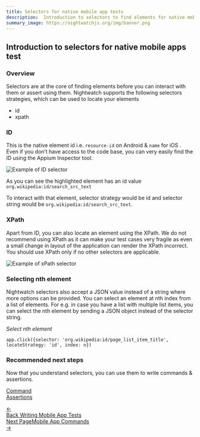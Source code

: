 ```yaml
---
title: Selectors for native mobile app tests
description:  Introduction to selectors to find elements for native mobile apps
summary_image: https://nightwatchjs.org/img/banner.png
---
```


<div class="page-header"><h2>Introduction to selectors for native mobile apps test</h2></div>

### Overview

Selectors are at the core of finding elements before you can interact with them or assert using them. Nightwatch supports the following selectors strategies, which can be used to locate your elements
- id
- xpath

### ID

This is the native element id i.e. `resource-id` on Android & `name` for iOS . Even if you don’t have access to the code base, you can very easily find the ID using the Appium Inspector tool. 

![Example of ID selector][image-1]

As you can see the highlighted element has an id value `org.wikipedia:id/search_src_text`

To interact with that element, selector strategy would be id and selector string would be `org.wikipedia:id/search_src_text`.

### XPath

Apart from ID, you can also locate an element using the XPath. We do not recommend using XPath as it can make your test cases very fragile as even a small change in layout of the application can render the XPath incorrect. You should use XPath only if no other selectors are applicable. 

![Example of xPath selector][image-2]

### Selecting nth element

Nightwatch selectors also accept a JSON value instead of a string where more options can be provided. You can select an element at nth index from a list of elements. For e.g. in case you have a list with multiple list items, you can select the nth element by sending a JSON object instead of the selector string.

<div class="sample-test">
<i>Select nth element</i><pre class="line-numbers"><code class="language-javascript">app.click({selector: 'org.wikipedia:id/page_list_item_title', locateStrategy: 'id', index: n})
</code></pre></div>

### Recommended next steps

Now that you understand selectors, you can use them to write commands & assertions.  

[Command][1] </br>
[Assertions][2]

[1]:  /guide/mobile-app-testing/commands.html
[2]:  /guide/mobile-app-testing/assertions.html

[image-1]:  https://user-images.githubusercontent.com/1677755/220292896-8acdac83-47a2-447c-924b-95240959e695.png
[image-2]:  https://user-images.githubusercontent.com/1677755/220293322-e0db2a87-ffd4-4009-8738-709cd91b2be5.png


<div class="doc-pagination pt-40">
  <div class="previous">
    <a href="https://nightwatchjs.org/guide/mobile-app-testing/introduction-writing-tests.html">
      <span>←</span>
        <div class="d-flex flex-column">
          <span class="smallT">Back</span>
          <span class="bigT">Writing Mobile App Tests</span>
        </div>
    </a>
  </div>
  <div class="doc-pagination justify-content-end pt-40">
  <div class="next">
    <a href="https://nightwatchjs.org/guide/mobile-app-testing/selectors.html">
        <div class="d-flex flex-column"><span class="smallT">Next Page</span><span class="bigT">Mobile App Commands</span></div>
        <span>→</span>
    </a>
  </div>
</div>
</div>

